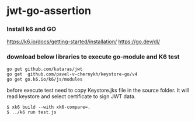 #  jwt-go-assertion

### Install k6 and GO 

https://k6.io/docs/getting-started/installation/
https://go.dev/dl/


### download below libraries to execute go-module and K6 test
```
go get github.com/kataras/jwt	
go get	github.com/pavel-v-chernykh/keystore-go/v4
go get go.k6.io/k6/js/modules
```

before execute test need to copy Keystore.jks file in the source folder. 
It will read keystore and select certificate to sign JWT data. 

```
$ xk6 build --with xk6-compare=.
$ ../k6 run test.js
```
